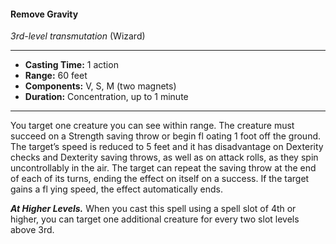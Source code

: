 #### Remove Gravity
*3rd-level transmutation* (Wizard)
___
- **Casting Time:** 1 action
- **Range:** 60 feet
- **Components:** V, S, M (two magnets)
- **Duration:** Concentration, up to 1 minute
---
You target one creature you can see within range. The creature must succeed on a Strength saving throw or begin fl oating 1 foot off the ground. The target’s speed is reduced to 5 feet and it has disadvantage on Dexterity checks and Dexterity saving throws, as well as on attack rolls, as they spin uncontrollably in the air. The target can repeat the saving throw at the end of each of its turns, ending the effect on itself on a success. If the target gains a fl ying speed, the effect automatically ends.

***At Higher Levels.*** When you cast this spell using a spell slot of 4th or higher, you can target one additional creature for every two slot levels above 3rd.
